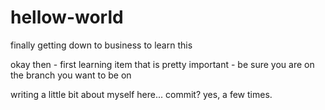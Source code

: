 # hellow-world
finally getting down to business to learn this
 

okay then - first learning item that is pretty important - 
be sure you are on the branch you want to be on

writing a little bit about myself here...
commit?  yes, a few times.

